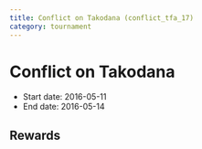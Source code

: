 ```yaml
---
title: Conflict on Takodana (conflict_tfa_17)
category: tournament
---
```

# Conflict on Takodana

  * Start date: 2016-05-11
  * End date: 2016-05-14

## Rewards

